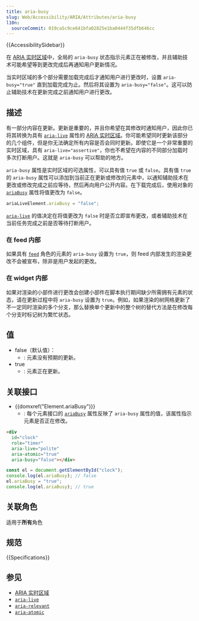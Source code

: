 ```yaml
---
title: aria-busy
slug: Web/Accessibility/ARIA/Attributes/aria-busy
l10n:
  sourceCommit: 019ca5c9ce641bfa02825e1ba0444f35dfb646cc
---
```


{{AccessibilitySidebar}}

在 [ARIA 实时区域](/zh-CN/docs/Web/Accessibility/ARIA/ARIA_Live_Regions)中，全局的 `aria-busy` 状态指示元素正在被修改，并且辅助技术可能希望等到更改完成后再通知用户更新情况。

当实时区域的多个部分需要加载完成后才通知用户进行更改时，设置 `aria-busy="true"` 直到加载完成为止。然后将其设置为 `aria-busy="false"`。这可以防止辅助技术在更新完成之前通知用户进行更改。

## 描述

有一部分内容在更新。更新是重要的，并且你希望在其修改时通知用户，因此你已将其转换为具有 [`aria-live`](/zh-CN/docs/Web/Accessibility/ARIA/Attributes/aria-live) 属性的 [ARIA 实时区域](/zh-CN/docs/Web/Accessibility/ARIA/ARIA_Live_Regions)。你可能希望同时更新该部分的几个组件，但是你无法确定所有内容是否会同时更新。即使它是一个非常重要的实时区域，具有 `aria-live="assertive"`，你也不希望在内容的不同部分加载时多次打断用户。这就是 `aria-busy` 可以帮助的地方。

`aria-busy` 属性是实时区域的可选属性，可以具有值 `true` 或 `false`。具有值 `true` 的 `aria-busy` 属性可以添加到当前正在更新或修改的元素中，以通知辅助技术在更改或修改完成之前应等待，然后再向用户公开内容。在下载完成后，使用对象的 [`ariaBusy`](/zh-CN/docs/Web/API/Element/ariaBusy) 属性将值更改为 `false`。

```js
ariaLiveElement.ariaBusy = "false";
```

[`aria-live`](/zh-CN/docs/Web/Accessibility/ARIA/Attributes/aria-live) 的值决定在将值更改为 `false` 时是否立即宣布更改，或者辅助技术在当前任务完成之前是否等待打断用户。

### 在 feed 内部

如果具有 [`feed`](/zh-CN/docs/Web/Accessibility/ARIA/Roles/feed_role) 角色的元素的 `aria-busy` 设置为 `true`，则 feed 内部发生的渲染更改不会被宣布，除非是用户发起的更改。

### 在 widget 内部

如果对渲染的小部件进行更改会创建小部件在脚本执行期间缺少所需拥有元素的状态，请在更新过程中将 `aria-busy` 设置为 `true`。例如，如果渲染的树网格更新了不一定同时渲染的多个分支，那么替换单个更新中的整个树的替代方法是在修改每个分支时标记树为繁忙状态。

## 值

- false（默认值）：
  - : 元素没有预期的更新。
- true
  - : 元素正在更新。

## 关联接口

- {{domxref("Element.ariaBusy")}}
  - : 每个元素接口的 [`ariaBusy`](/zh-CN/docs/Web/API/Element/ariaBusy) 属性反映了 `aria-busy` 属性的值，该属性指示元素是否正在修改。

```html
<div
  id="clock"
  role="timer"
  aria-live="polite"
  aria-atomic="true"
  aria-busy="false"></div>
```

```js
const el = document.getElementById("clock");
console.log(el.ariaBusy); // false
el.ariaBusy = "true";
console.log(el.ariaBusy); // true
```

## 关联角色

适用于**所有**角色

## 规范

{{Specifications}}

## 参见

- [ARIA 实时区域](/zh-CN/docs/Web/Accessibility/ARIA/ARIA_Live_Regions)
- [`aria-live`](/zh-CN/docs/Web/Accessibility/ARIA/Attributes/aria-live)
- [`aria-relevant`](/zh-CN/docs/Web/Accessibility/ARIA/Attributes/aria-relevant)
- [`aria-atomic`](/zh-CN/docs/Web/Accessibility/ARIA/Attributes/aria-atomic)
